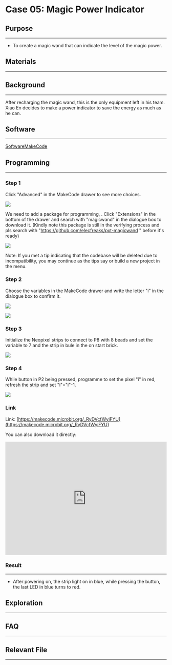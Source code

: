 # Case 05: Magic Power Indicator

## Purpose

---

- To create a magic wand that can indicate the level of the magic power. 

## Materials 

---



## Background

---
After recharging the magic wand, this is the only equipment left in his team. Xiao En decides to make a power indicator to save the energy as much as he can. 

## Software

---

[SoftwareMakeCode](https://makecode.microbit.org/#)

## Programming

---

### Step 1

 Click "Advanced" in the MakeCode drawer to see more choices.

![](./images/magicwand_case_01_02.png)

We need to add a package for programming, . Click "Extensions" in the bottom of the drawer and search with "magicwand" in the dialogue box to download it. (Kindly note this package is still in the verifying process and pls search with "https://github.com/elecfreaks/pxt-magicwand " before it's ready)

![](./images/magicwand_case_01_03.png)

Note: If you met a tip indicating that the codebase will be deleted due to incompatibility, you may continue as the tips say or build a new project in the menu. 

### Step 2

Choose the variables in the MakeCode drawer and write the letter "i" in the dialogue box to confirm it.



![](./images/magicwand_case_03_04.png)


![](./images/magicwand_case_03_05.png)


### Step 3
Initialize the Neopixel strips to connect to P8 with 8 beads and set the variable to 7 and the strip in bule in the on start brick.

![](./images/magicwand_case_05_07.png)


### Step 4

While button in P2 being pressed, programme to set the pixel "i" in red, refresh the strip and set "i"="i"-1.

![](./images/magicwand_case_05_08.png)

### Link

Link: [https://makecode.microbit.org/_RyDVcfWyiFYU](https://makecode.microbit.org/_RyDVcfWyiFYU)

You can also download it directly: 

<div style="position:relative;height:0;padding-bottom:70%;overflow:hidden;"><iframe style="position:absolute;top:0;left:0;width:100%;height:100%;" src="https://makecode.microbit.org/#pub:_RyDVcfWyiFYU]" frameborder="0" sandbox="allow-popups allow-forms allow-scripts allow-same-origin"></iframe></div>  

### Result
---
- After powering on, the strip light on in blue, while pressing the button, the last LED in blue turns to red. 



## Exploration

---

## FAQ

---

## Relevant File   

---

